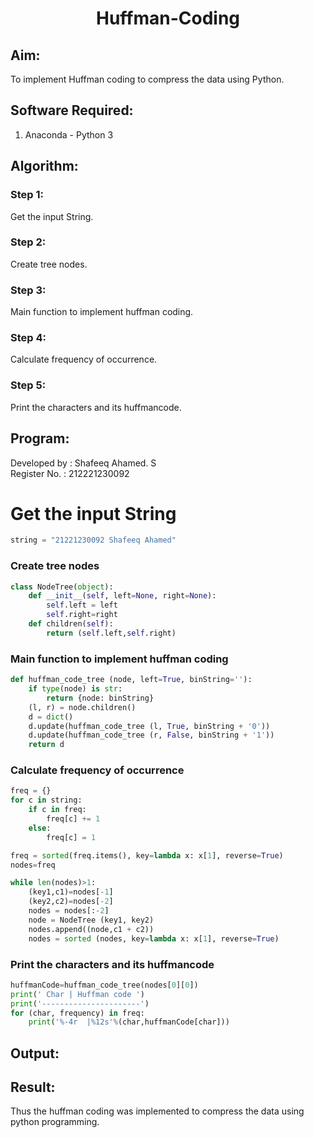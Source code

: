 # <p align="center">Huffman-Coding</p>

## Aim:
To implement Huffman coding to compress the data using Python.

## Software Required:
1. Anaconda - Python 3

## Algorithm:

### Step 1:
Get the input String.

### Step 2:
Create tree nodes.

### Step 3:
Main function to implement huffman coding.

### Step 4:
Calculate frequency of occurrence.

### Step 5:
Print the characters and its huffmancode.

## Program:
Developed by : Shafeeq Ahamed. S
</br>
Register No. : 212221230092 

# Get the input String
```py
string = "21221230092 Shafeeq Ahamed"
```
### Create tree nodes
```py
class NodeTree(object):
    def __init__(self, left=None, right=None): 
        self.left = left
        self.right=right
    def children(self):
        return (self.left,self.right)
```
### Main function to implement huffman coding
```py
def huffman_code_tree (node, left=True, binString=''):
    if type(node) is str:
        return {node: binString}
    (l, r) = node.children()
    d = dict()
    d.update(huffman_code_tree (l, True, binString + '0'))
    d.update(huffman_code_tree (r, False, binString + '1'))
    return d
```
### Calculate frequency of occurrence
```py
freq = {}
for c in string:
    if c in freq:
        freq[c] += 1
    else:
        freq[c] = 1

freq = sorted(freq.items(), key=lambda x: x[1], reverse=True)
nodes=freq

while len(nodes)>1:
    (key1,c1)=nodes[-1]
    (key2,c2)=nodes[-2]
    nodes = nodes[:-2]
    node = NodeTree (key1, key2)
    nodes.append((node,c1 + c2))
    nodes = sorted (nodes, key=lambda x: x[1], reverse=True)
```
### Print the characters and its huffmancode
```py
huffmanCode=huffman_code_tree(nodes[0][0])
print(' Char | Huffman code ') 
print('----------------------')
for (char, frequency) in freq:
    print('%-4r  |%12s'%(char,huffmanCode[char]))
```

## Output:

## Result:
Thus the huffman coding was implemented to compress the data using python programming.